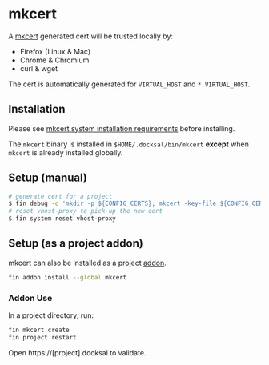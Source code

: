 # mkcert

A [mkcert](https://github.com/FiloSottile/mkcert) generated cert will be trusted locally by:

- Firefox (Linux & Mac)
- Chrome & Chromium
- curl & wget

The cert is automatically generated for `VIRTUAL_HOST` and `*.VIRTUAL_HOST`.

## Installation

Please see [mkcert system installation requirements](https://github.com/FiloSottile/mkcert#installation) before installing.

The `mkcert` binary is installed in `$HOME/.docksal/bin/mkcert` **except** when `mkcert` is already installed globally. 

## Setup (manual)

```bash
# generate cert for a project
$ fin debug -c 'mkdir -p ${CONFIG_CERTS}; mkcert -key-file ${CONFIG_CERTS}/${VIRTUAL_HOST}.key -cert-file ${CONFIG_CERTS}/${VIRTUAL_HOST}.crt *.${VIRTUAL_HOST} ${VIRTUAL_HOST}'
# reset vhost-proxy to pick-up the new cert
$ fin system reset vhost-proxy
```

## Setup (as a project addon)

mkcert can also be installed as a project [addon](https://github.com/docksal/addons/tree/master/mkcert). 

```bash
fin addon install --global mkcert
```

### Addon Use

In a project directory, run:

```bash
fin mkcert create
fin project restart
```

Open https://[project].docksal to validate.
